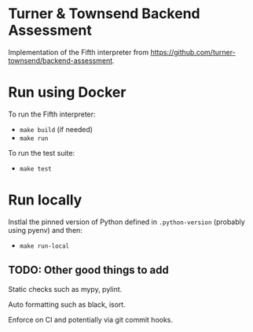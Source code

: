 # Turner & Townsend Backend Assessment

Implementation of the Fifth interpreter from https://github.com/turner-townsend/backend-assessment.

# Run using Docker

To run the Fifth interpreter:

* `make build` (if needed)
* `make run`

To run the test suite:

* `make test`

# Run locally

Instlal the pinned version of Python defined in `.python-version` (probably using pyenv) and then:

* `make run-local`

## TODO: Other good things to add

Static checks such as mypy, pylint.

Auto formatting such as black, isort.

Enforce on CI and potentially via git commit hooks.